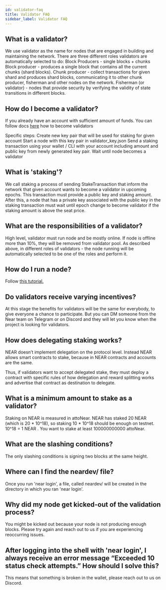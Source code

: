 ```yaml
---
id: validator-faq
title: Validator FAQ
sidebar_label: Validator FAQ
---
```


## What is a validator?

We use validator as the name for nodes that are engaged in building and maintaining the network. There are three different roles validators are automatically selected to do:
Block Producers - single blocks + chunks
Block producer - produces a single block that contains all the current chunks (shard blocks).
Chunk producer - collect transactions for given shard and produces shard blocks, communicating it to other chunk producer, fisherman and other nodes on the network.
Fisherman (or validator) - nodes that provide security by verifying the validity of state transitions in different blocks.

## How do I become a validator?

If you already have an account with sufficient amount of funds.
You can follow docs [here](local-setup/running-testnet.md) how to become validators

Specific steps:
Create new key pair that will be used for staking for given account
Start a node with this key pair in validator_key.json
Send a staking transaction using your wallet / CLI with your account including amount and public key from newly generated key pair.
Wait until node becomes a validator

## What is 'staking'?

We call staking a process of sending StakeTransaction that inform the network that given account wants to become a validator in upcoming epochs. This transaction must provide a public key and staking amount.
After this, a node that has a private key associated with the public key in the staking transaction must wait until epoch change to become validator if the staking amount is above the seat price.

## What are the responsibilities of a validator?

High level, validator must run node and be mostly online. If node is offline more than 10%, they will be removed from validator pool.
As described above, in different roles of validators - the node running will be automatically selected to be one of the roles and perform it.

## How do I run a node?

Follow [this tutorial.](local-setup/running-testnet.md)

## Do validators receive varying incentives?

At this stage the benefits for validators will be the same for everybody, to give everyone a chance to participate. But you can DM someone from the Near team on Telegram or on Discord and they will let you know when the project is looking for validators.

## How does delegating staking works?

NEAR doesn’t implement delegation on the protocol level.
Instead NEAR allows smart contracts to stake, because in NEAR contracts and accounts are the same.

Thus, if validators want to accept delegated stake, they must deploy a contract with specific rules of how delegation and reward splitting works and advertise that contract as destination to delegate.

## What is a minimum amount to stake as a validator?

Staking on NEAR is measured in attoNear. NEAR has staked 20 NEAR (which is 20 * 10^18), so staking 10 * 10^18 should be enough on testnet. 10^18  = 1 NEAR . You want to stake at least 100000000000 attoNear.

## What are the slashing conditions?

The only slashing conditions is signing two blocks at the same height.

## Where can I find the neardev/ file?

Once you run 'near login', a file, called neardev/ will be created in the directory in which you ran 'near login'.

## Why did my node get kicked-out of the validation process?

You might be kicked out because your node is not producing enough blocks. Please try again and reach out to us if you are experiencing reoccurring issues.

## After logging into the shell with 'near login', I always receive an error message “Exceeded 10 status check attempts.” How should I solve this?

This means that something is broken in the wallet, please reach out to us on Discord.
